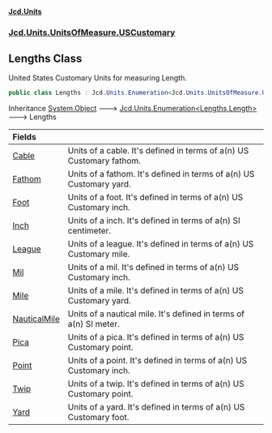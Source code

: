 #### [Jcd.Units](index.md 'index')
### [Jcd.Units.UnitsOfMeasure.USCustomary](Jcd.Units.UnitsOfMeasure.USCustomary.md 'Jcd.Units.UnitsOfMeasure.USCustomary')

## Lengths Class

United States Customary Units for measuring Length.

```csharp
public class Lengths : Jcd.Units.Enumeration<Jcd.Units.UnitsOfMeasure.USCustomary.Lengths, Jcd.Units.UnitTypes.Length>
```

Inheritance [System.Object](https://docs.microsoft.com/en-us/dotnet/api/System.Object 'System.Object') &#129106; [Jcd.Units.Enumeration&lt;](Jcd.Units.Enumeration_TEnumeration,T_.md 'Jcd.Units.Enumeration<TEnumeration,T>')[Lengths](Jcd.Units.UnitsOfMeasure.USCustomary.Lengths.md 'Jcd.Units.UnitsOfMeasure.USCustomary.Lengths')[,](Jcd.Units.Enumeration_TEnumeration,T_.md 'Jcd.Units.Enumeration<TEnumeration,T>')[Length](Jcd.Units.UnitTypes.Length.md 'Jcd.Units.UnitTypes.Length')[&gt;](Jcd.Units.Enumeration_TEnumeration,T_.md 'Jcd.Units.Enumeration<TEnumeration,T>') &#129106; Lengths

| Fields | |
| :--- | :--- |
| [Cable](Jcd.Units.UnitsOfMeasure.USCustomary.Lengths.Cable.md 'Jcd.Units.UnitsOfMeasure.USCustomary.Lengths.Cable') | Units of a cable. It's defined in terms of a(n) US Customary fathom. |
| [Fathom](Jcd.Units.UnitsOfMeasure.USCustomary.Lengths.Fathom.md 'Jcd.Units.UnitsOfMeasure.USCustomary.Lengths.Fathom') | Units of a fathom. It's defined in terms of a(n) US Customary yard. |
| [Foot](Jcd.Units.UnitsOfMeasure.USCustomary.Lengths.Foot.md 'Jcd.Units.UnitsOfMeasure.USCustomary.Lengths.Foot') | Units of a foot. It's defined in terms of a(n) US Customary inch. |
| [Inch](Jcd.Units.UnitsOfMeasure.USCustomary.Lengths.Inch.md 'Jcd.Units.UnitsOfMeasure.USCustomary.Lengths.Inch') | Units of a inch. It's defined in terms of a(n) SI centimeter. |
| [League](Jcd.Units.UnitsOfMeasure.USCustomary.Lengths.League.md 'Jcd.Units.UnitsOfMeasure.USCustomary.Lengths.League') | Units of a league. It's defined in terms of a(n) US Customary mile. |
| [Mil](Jcd.Units.UnitsOfMeasure.USCustomary.Lengths.Mil.md 'Jcd.Units.UnitsOfMeasure.USCustomary.Lengths.Mil') | Units of a mil. It's defined in terms of a(n) US Customary inch. |
| [Mile](Jcd.Units.UnitsOfMeasure.USCustomary.Lengths.Mile.md 'Jcd.Units.UnitsOfMeasure.USCustomary.Lengths.Mile') | Units of a mile. It's defined in terms of a(n) US Customary yard. |
| [NauticalMile](Jcd.Units.UnitsOfMeasure.USCustomary.Lengths.NauticalMile.md 'Jcd.Units.UnitsOfMeasure.USCustomary.Lengths.NauticalMile') | Units of a nautical mile. It's defined in terms of a(n) SI meter. |
| [Pica](Jcd.Units.UnitsOfMeasure.USCustomary.Lengths.Pica.md 'Jcd.Units.UnitsOfMeasure.USCustomary.Lengths.Pica') | Units of a pica. It's defined in terms of a(n) US Customary point. |
| [Point](Jcd.Units.UnitsOfMeasure.USCustomary.Lengths.Point.md 'Jcd.Units.UnitsOfMeasure.USCustomary.Lengths.Point') | Units of a point. It's defined in terms of a(n) US Customary inch. |
| [Twip](Jcd.Units.UnitsOfMeasure.USCustomary.Lengths.Twip.md 'Jcd.Units.UnitsOfMeasure.USCustomary.Lengths.Twip') | Units of a twip. It's defined in terms of a(n) US Customary point. |
| [Yard](Jcd.Units.UnitsOfMeasure.USCustomary.Lengths.Yard.md 'Jcd.Units.UnitsOfMeasure.USCustomary.Lengths.Yard') | Units of a yard. It's defined in terms of a(n) US Customary foot. |
